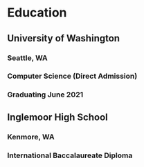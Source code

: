 # Education

## University of Washington
### Seattle, WA
### Computer Science (Direct Admission)
### Graduating June 2021

## Inglemoor High School
### Kenmore, WA
### International Baccalaureate Diploma